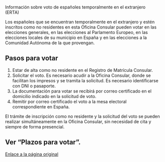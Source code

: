 Información sobre voto de españoles temporalmente en el extranjero (ERTA)

  Los españoles que se encuentran temporalmente en el extranjero y estén inscritos como no residentes en esta Oficina Consular pueden votar en las elecciones generales, en las elecciones al Parlamento Europeo, en las elecciones locales de su municipio en España y en las elecciones a la Comunidad Autónoma de la que provengan.

 Pasos para votar
----------------

 1. Estar de alta como no residente en el Registro de Matrícula Consular.
2. Solicitar el voto. Es necesario acudir a la Oficina Consular, donde se facilitan los impresos y se tramita la solicitud. Es necesario identificarse con DNI o pasaporte.
3. La documentación para votar se recibirá por correo certificado en el domicilio indicado en la solicitud de voto.
4. Remitir por correo certificado el voto a la mesa electoral correspondiente en España.

 El trámite de inscripción como no residente y la solicitud del voto se pueden realizar simultáneamente en la Oficina Consular, sin necesidad de cita y siempre de forma presencial.

 Ver “Plazos para votar”.
------------------------

  [Enlace a la página original](https://www.exteriores.gob.es/Consulados/amsterdam/es/ServiciosConsulares/Paginas/index.aspx?scco=Pa%C3%ADses+Bajos&scd=9&scca=Votar%20en%20Espa%C3%B1a&scs=Informaci%C3%B3n%20sobre%20voto%20de%20espa%C3%B1oles%20temporalmente%20en%20el%20extranjero%20%28ERTA%29)
